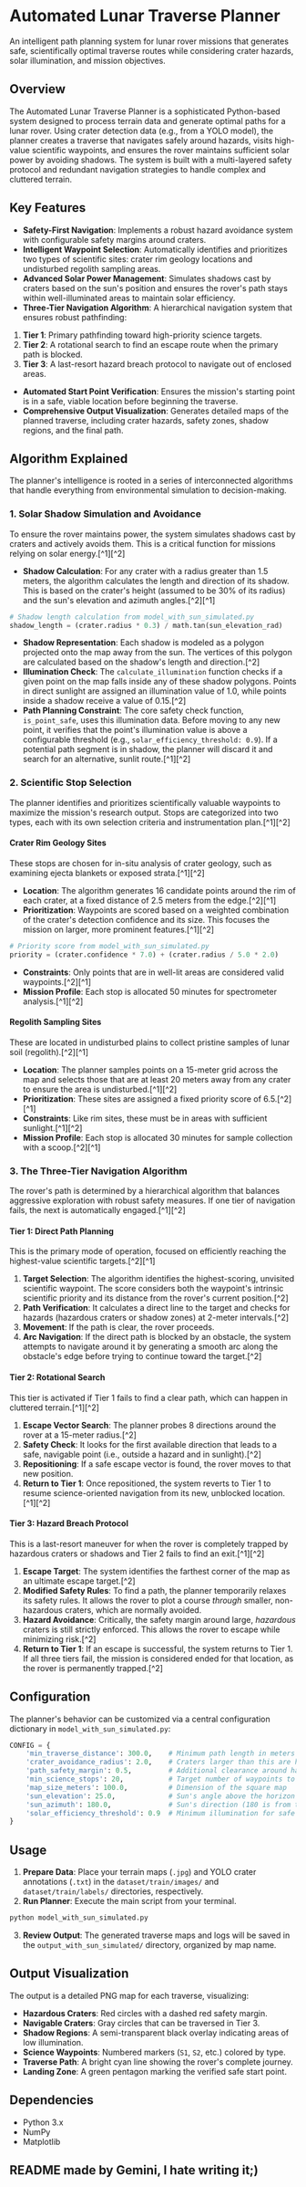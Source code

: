 # Automated Lunar Traverse Planner

An intelligent path planning system for lunar rover missions that generates safe, scientifically optimal traverse routes while considering crater hazards, solar illumination, and mission objectives.

## Overview

The Automated Lunar Traverse Planner is a sophisticated Python-based system designed to process terrain data and generate optimal paths for a lunar rover. Using crater detection data (e.g., from a YOLO model), the planner creates a traverse that navigates safely around hazards, visits high-value scientific waypoints, and ensures the rover maintains sufficient solar power by avoiding shadows. The system is built with a multi-layered safety protocol and redundant navigation strategies to handle complex and cluttered terrain.

## Key Features

* **Safety-First Navigation**: Implements a robust hazard avoidance system with configurable safety margins around craters.
* **Intelligent Waypoint Selection**: Automatically identifies and prioritizes two types of scientific sites: crater rim geology locations and undisturbed regolith sampling areas.
* **Advanced Solar Power Management**: Simulates shadows cast by craters based on the sun's position and ensures the rover's path stays within well-illuminated areas to maintain solar efficiency.
* **Three-Tier Navigation Algorithm**: A hierarchical navigation system that ensures robust pathfinding:

1. **Tier 1**: Primary pathfinding toward high-priority science targets.
2. **Tier 2**: A rotational search to find an escape route when the primary path is blocked.
3. **Tier 3**: A last-resort hazard breach protocol to navigate out of enclosed areas.
* **Automated Start Point Verification**: Ensures the mission's starting point is in a safe, viable location before beginning the traverse.
* **Comprehensive Output Visualization**: Generates detailed maps of the planned traverse, including crater hazards, safety zones, shadow regions, and the final path.


## Algorithm Explained

The planner's intelligence is rooted in a series of interconnected algorithms that handle everything from environmental simulation to decision-making.

### 1. Solar Shadow Simulation and Avoidance

To ensure the rover maintains power, the system simulates shadows cast by craters and actively avoids them. This is a critical function for missions relying on solar energy.[^1][^2]

* **Shadow Calculation**: For any crater with a radius greater than 1.5 meters, the algorithm calculates the length and direction of its shadow. This is based on the crater's height (assumed to be 30% of its radius) and the sun's elevation and azimuth angles.[^2][^1]

```python
# Shadow length calculation from model_with_sun_simulated.py
shadow_length = (crater.radius * 0.3) / math.tan(sun_elevation_rad)
```

* **Shadow Representation**: Each shadow is modeled as a polygon projected onto the map away from the sun. The vertices of this polygon are calculated based on the shadow's length and direction.[^2]
* **Illumination Check**: The `calculate_illumination` function checks if a given point on the map falls inside any of these shadow polygons. Points in direct sunlight are assigned an illumination value of 1.0, while points inside a shadow receive a value of 0.15.[^2]
* **Path Planning Constraint**: The core safety check function, `is_point_safe`, uses this illumination data. Before moving to any new point, it verifies that the point's illumination value is above a configurable threshold (e.g., `solar_efficiency_threshold: 0.9`). If a potential path segment is in shadow, the planner will discard it and search for an alternative, sunlit route.[^1][^2]


### 2. Scientific Stop Selection

The planner identifies and prioritizes scientifically valuable waypoints to maximize the mission's research output. Stops are categorized into two types, each with its own selection criteria and instrumentation plan.[^1][^2]

#### Crater Rim Geology Sites

These stops are chosen for in-situ analysis of crater geology, such as examining ejecta blankets or exposed strata.[^1][^2]

* **Location**: The algorithm generates 16 candidate points around the rim of each crater, at a fixed distance of 2.5 meters from the edge.[^2][^1]
* **Prioritization**: Waypoints are scored based on a weighted combination of the crater's detection confidence and its size. This focuses the mission on larger, more prominent features.[^1][^2]

```python
# Priority score from model_with_sun_simulated.py
priority = (crater.confidence * 7.0) + (crater.radius / 5.0 * 2.0)
```

* **Constraints**: Only points that are in well-lit areas are considered valid waypoints.[^2][^1]
* **Mission Profile**: Each stop is allocated 50 minutes for spectrometer analysis.[^1][^2]


#### Regolith Sampling Sites

These are located in undisturbed plains to collect pristine samples of lunar soil (regolith).[^2][^1]

* **Location**: The planner samples points on a 15-meter grid across the map and selects those that are at least 20 meters away from any crater to ensure the area is undisturbed.[^1][^2]
* **Prioritization**: These sites are assigned a fixed priority score of 6.5.[^2][^1]
* **Constraints**: Like rim sites, these must be in areas with sufficient sunlight.[^1][^2]
* **Mission Profile**: Each stop is allocated 30 minutes for sample collection with a scoop.[^2][^1]


### 3. The Three-Tier Navigation Algorithm

The rover's path is determined by a hierarchical algorithm that balances aggressive exploration with robust safety measures. If one tier of navigation fails, the next is automatically engaged.[^1][^2]

#### Tier 1: Direct Path Planning

This is the primary mode of operation, focused on efficiently reaching the highest-value scientific targets.[^2][^1]

1. **Target Selection**: The algorithm identifies the highest-scoring, unvisited scientific waypoint. The score considers both the waypoint's intrinsic scientific priority and its distance from the rover's current position.[^2]
2. **Path Verification**: It calculates a direct line to the target and checks for hazards (hazardous craters or shadow zones) at 2-meter intervals.[^2]
3. **Movement**: If the path is clear, the rover proceeds.
4. **Arc Navigation**: If the direct path is blocked by an obstacle, the system attempts to navigate around it by generating a smooth arc along the obstacle's edge before trying to continue toward the target.[^2]

#### Tier 2: Rotational Search

This tier is activated if Tier 1 fails to find a clear path, which can happen in cluttered terrain.[^1][^2]

1. **Escape Vector Search**: The planner probes 8 directions around the rover at a 15-meter radius.[^2]
2. **Safety Check**: It looks for the first available direction that leads to a safe, navigable point (i.e., outside a hazard and in sunlight).[^2]
3. **Repositioning**: If a safe escape vector is found, the rover moves to that new position.
4. **Return to Tier 1**: Once repositioned, the system reverts to Tier 1 to resume science-oriented navigation from its new, unblocked location.[^1][^2]

#### Tier 3: Hazard Breach Protocol

This is a last-resort maneuver for when the rover is completely trapped by hazardous craters or shadows and Tier 2 fails to find an exit.[^1][^2]

1. **Escape Target**: The system identifies the farthest corner of the map as an ultimate escape target.[^2]
2. **Modified Safety Rules**: To find a path, the planner temporarily relaxes its safety rules. It allows the rover to plot a course *through* smaller, non-hazardous craters, which are normally avoided.
3. **Hazard Avoidance**: Critically, the safety margin around large, *hazardous* craters is still strictly enforced. This allows the rover to escape while minimizing risk.[^2]
4. **Return to Tier 1**: If an escape is successful, the system returns to Tier 1. If all three tiers fail, the mission is considered ended for that location, as the rover is permanently trapped.[^2]

## Configuration

The planner's behavior can be customized via a central configuration dictionary in `model_with_sun_simulated.py`:

```python
CONFIG = {
    'min_traverse_distance': 300.0,    # Minimum path length in meters
    'crater_avoidance_radius': 2.0,    # Craters larger than this are hazardous
    'path_safety_margin': 0.5,         # Additional clearance around hazards
    'min_science_stops': 20,           # Target number of waypoints to visit
    'map_size_meters': 100.0,          # Dimension of the square map
    'sun_elevation': 25.0,             # Sun's angle above the horizon in degrees
    'sun_azimuth': 180.0,              # Sun's direction (180 is from the South)
    'solar_efficiency_threshold': 0.9  # Minimum illumination for safe travel
}
```


## Usage

1. **Prepare Data**: Place your terrain maps (`.jpg`) and YOLO crater annotations (`.txt`) in the `dataset/train/images/` and `dataset/train/labels/` directories, respectively.
2. **Run Planner**: Execute the main script from your terminal.

```bash
python model_with_sun_simulated.py
```

3. **Review Output**: The generated traverse maps and logs will be saved in the `output_with_sun_simulated/` directory, organized by map name.

## Output Visualization

The output is a detailed PNG map for each traverse, visualizing:

* **Hazardous Craters**: Red circles with a dashed red safety margin.
* **Navigable Craters**: Gray circles that can be traversed in Tier 3.
* **Shadow Regions**: A semi-transparent black overlay indicating areas of low illumination.
* **Science Waypoints**: Numbered markers (`S1`, `S2`, etc.) colored by type.
* **Traverse Path**: A bright cyan line showing the rover's complete journey.
* **Landing Zone**: A green pentagon marking the verified safe start point.


## Dependencies

* Python 3.x
* NumPy
* Matplotlib


## README made by Gemini, I hate writing it;)

